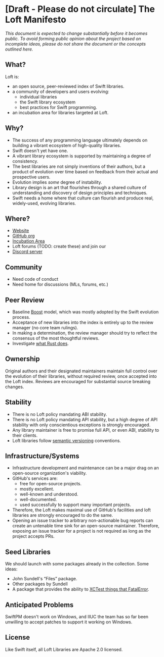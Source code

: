 # [Draft - Please do not circulate] The Loft Manifesto

*This document is expected to change substantially before it
becomes public. To avoid forming public opinion about the project
based on incomplete ideas, please do not share the document or the
concepts outlined here.*

## What?

Loft is:
- an open source, peer-reviewed index of Swift libraries.
- a community of developers and users evolving:
  - individual libraries
  - the Swift library ecosystem
  - best practices for Swift programming.
- an incubation area for libraries targeted at Loft.

## Why?

- The success of any programming language ultimately depends on
  building a vibrant ecosystem of high-quality libraries.
- Swift doesn't yet have one.
- A vibrant library ecosystem is supported by maintaining a degree of
  consistency.
- The best libraries are not simply inventions of their authors, but a 
  product of evolution over time based on feedback from their actual and
  prospective users. 
- Evolution implies *some* degree of instability.
- Library design is an art that flourishes through a shared culture
  of understanding and discovery of design principles and techniques.
- Swift needs a home where that culture can flourish and produce real,
  widely-used, evolving libraries.

## Where?

- [Website](http://loftware.org)
- [GitHub org](http://github.com/loftware)
- [Incubation Area](http://github.com/loft-nest)
- Loft forums (TODO: create these) and join our 
- [Discord server](https://discord.gg/2AkrfW) 

## Community

- Need code of conduct
- Need home for discussions (MLs, forums, etc.)

## Peer Review

- Baseline [Boost](http://boost.org) model, which was mostly adopted by
  the Swift evolution process.  
- Acceptance of new libraries into the index is entirely up to the review
  manager (no core team rulings).
- In making a determination, the review manager should try to reflect the
  consensus of the most thoughtful reviews.
- Investigate [what Rust
  does](https://forums.swift.org/t/evolution-process-discussion/33272/26).

## Ownership

Original authors and their designated maintainers maintain full control
over the evolution of their libraries, without required review, once
accepted into the Loft index. Reviews are encouraged for substantial
source breaking changes.

## Stability

- There is no Loft policy mandating ABI stability.
- There is no Loft policy mandating API stability, but a high degree
  of API stability with only conscientious exceptions is strongly
  encouraged.
- Any library maintainer is free to promise full API, or even ABI,
  stability to their clients.
- Loft libraries follow [semantic versioning](https://semver.org/) conventions.

## Infrastructure/Systems

- Infrastructure development and maintenance can be a major drag on an
  open-source organization's viability.
- GitHub's services are:
  - free for open-source projects.
  - mostly excellent.
  - well-known and understood.
  - well-documented.
  - used successfully to support many important projects.
- Therefore, the Loft makes maximal use of GitHub's facilities and loft
  libraries are strongly encouraged to do the same.
- Opening an issue tracker to arbitrary non-actionable bug reports can create an
  untenable time sink for an open-source maintainer.  Therefore, exposing an
  issue tracker for a project is not required as long as the project accepts
  PRs.

## Seed Libraries

We should launch with some packages already in the collection.  Some ideas:

- John Sundell's “Files” package.
- Other packages by Sundell
- A package that provides the ability to [XCTest things that
  FatalError](https://medium.com/@marcosantadev/how-to-test-fatalerror-in-swift-e1be9ff11a29).

## Anticipated Problems

SwiftPM doesn't work on Windows, and IIUC the team has so far been unwilling to
accept patches to support it working on Windows.

## License

Like Swift itself, all Loft Libraries are Apache 2.0 licensed.
